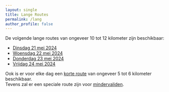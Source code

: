 ```yaml
---
layout: single
title: Lange Routes
permalink: /lang
author_profile: false
---
```


De volgende lange routes van ongeveer 10 tot 12 kilometer zijn beschikbaar:

- [Dinsdag 21 mei 2024](/routes/lang/dinsdag)
- [Woensdag 22 mei 2024](/routes/lang/woensdag)
- [Donderdag 23 mei 2024](/routes/lang/donderdag)
- [Vrijdag 24 mei 2024](/routes/lang/vrijdag)

Ook is er voor elke dag een [korte route](/kort) van ongeveer 5 tot 6 kilometer beschikbaar.  
Tevens zal er een speciale route zijn voor [mindervaliden](/routes/mindervalide).
